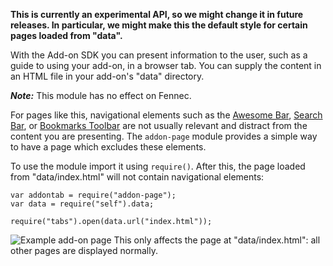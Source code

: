 <!-- This Source Code Form is subject to the terms of the Mozilla Public
   - License, v. 2.0. If a copy of the MPL was not distributed with this
   - file, You can obtain one at http://mozilla.org/MPL/2.0/. -->

<div class="experimental">

**This is currently an experimental API, so we might change it
in future releases. In particular, we might make this the default
style for certain pages loaded from "data".**

With the Add-on SDK you can present information to the user,
such as a guide to using your add-on, in a browser tab.
You can supply the content in an HTML file in your add-on's
"data" directory.

***Note:*** This module has no effect on Fennec.

For pages like this, navigational elements such as the
[Awesome Bar](http://support.mozilla.org/en-US/kb/Location%20bar%20autocomplete),
[Search Bar](http://support.mozilla.org/en-US/kb/Search%20bar), or
[Bookmarks Toolbar](http://support.mozilla.org/en-US/kb/Bookmarks%20Toolbar)
are not usually relevant and distract from the content
you are presenting. The `addon-page` module provides a simple
way to have a page which excludes these elements.

To use the module import it using `require()`. After this,
the page loaded from "data/index.html" will not contain
navigational elements:

    var addontab = require("addon-page");
    var data = require("self").data;

    require("tabs").open(data.url("index.html"));

<img src="static-files/media/screenshots/addon-page.png" alt="Example add-on page" class="image-center"/>
This only affects the page at "data/index.html":
all other pages are displayed normally.

</div>

